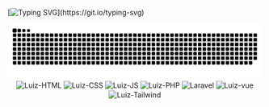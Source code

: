 [![Typing SVG](https://readme-typing-svg.herokuapp.com/?color=ff9900&size=35&center=true&vCenter=true&width=1000&lines=Hi,+my+name+is+Luiz+Matos;I+from+Brazil,+Guararapes+-+SP;I'm+a+web+programmer+at+Intersolid+Software;Be+Welcome!)](https://git.io/typing-svg)

<div align="center">
<picture>
 <source media="(prefers-color-scheme: dark)" srcset="https://raw.githubusercontent.com/matosluizdev/matosluizdev/output/github-contribution-grid-snake-dark.svg">
  <source media="(prefers-color-scheme: light)" srcset="https://raw.githubusercontent.com/matosluizdev/matosluizdev/output/github-contribution-grid-snake.svg">
  <img alt="github contribution grid snake animation" src="https://raw.githubusercontent.com/matosluizdev/matosluizdev/output/github-contribution-grid-snake.svg">
</picture>
  <br>
  <img align="center" alt="Luiz-HTML" height="40" width="50" src="https://devicons.dev.br/icons?icon=HTML&theme=dark" />
  <img align="center" alt="Luiz-CSS" height="40" width="50"  src="https://devicons.dev.br/icons?icon=CSS&theme=dark" />
  <img align="center" alt="Luiz-JS" height="40" width="50" src="https://devicons.dev.br/icons?icon=JavaScript&theme=dark" />
  <img align="center" alt="Luiz-PHP" height="40" width="50" src="https://devicons.dev.br/icons?icon=PHP&theme=dark" />
  <img align="center" alt="Laravel" height="40" width="50"  src="https://devicons.dev.br/icons?icon=Laravel&theme=dark" />
  <img align="center" alt="Luiz-vue" height="40" width="50" src="https://devicons.dev.br/icons?icon=VueJS&theme=dark" />
  <img align="center" alt="Luiz-Tailwind" height="40" width="50"  src="https://devicons.dev.br/icons?icon=TailwindCSS&theme=dark" />
</div>
<br>
<div>
 
</div>


